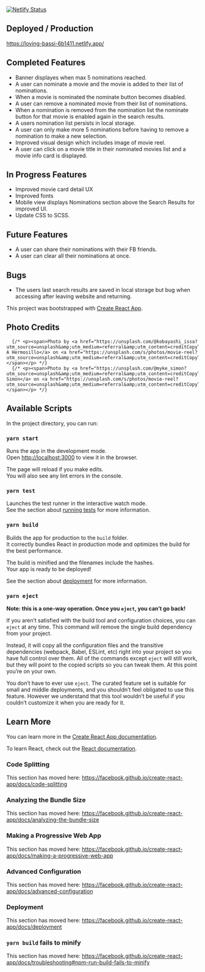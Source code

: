 [![Netlify Status](https://api.netlify.com/api/v1/badges/8cc2ff0c-2711-4e88-941f-3d2c3fa8c88d/deploy-status)](https://app.netlify.com/sites/loving-bassi-6b1411/deploys)

## Deployed / Production 
https://loving-bassi-6b1411.netlify.app/

## Completed Features

- Banner displayes when max 5 nominations reached.
- A user can nominate a movie and the movie is added to their list of nominations.
- When a movie is nominated the nominate button becomes disabled.
- A user can remove a nominated movie from their list of nominations.
- When a nomination is removed from the nomination list the nominate button for that movie is enabled again in the search results.
- A users nomination list persists in local storage.
- A user can only make more 5 nominations before having to remove a nomination to make a new selection.
- Improved visual design which includes image of movie reel.
- A user can click on a movie title in their nominated movies list and a movie info card is displayed.

## In Progress Features
- Improved movie card detail UX
- Improved fonts
- Mobile view displays Nominations section above the Search Results for improved UI.
- Update CSS to SCSS.

## Future Features
- A user can share their nominations with their FB friends.
- A user can clear all their nominations at once.

## Bugs
- The users last search results are saved in local storage but bug when accessing after leaving website and returning.


This project was bootstrapped with [Create React App](https://github.com/facebook/create-react-app).

## Photo Credits

      {/* <p><span>Photo by <a href="https://unsplash.com/@kobayashi_issa?utm_source=unsplash&amp;utm_medium=referral&amp;utm_content=creditCopyText">Isabel A Hermosillo</a> on <a href="https://unsplash.com/s/photos/movie-reel?utm_source=unsplash&amp;utm_medium=referral&amp;utm_content=creditCopyText">Unsplash</a></span></p> */}
      {/* <p><span>Photo by <a href="https://unsplash.com/@myke_simon?utm_source=unsplash&amp;utm_medium=referral&amp;utm_content=creditCopyText">Myke Simon</a> on <a href="https://unsplash.com/s/photos/movie-reel?utm_source=unsplash&amp;utm_medium=referral&amp;utm_content=creditCopyText">Unsplash</a></span></p> */}

## Available Scripts

In the project directory, you can run:

### `yarn start`

Runs the app in the development mode.<br />
Open [http://localhost:3000](http://localhost:3000) to view it in the browser.

The page will reload if you make edits.<br />
You will also see any lint errors in the console.

### `yarn test`

Launches the test runner in the interactive watch mode.<br />
See the section about [running tests](https://facebook.github.io/create-react-app/docs/running-tests) for more information.

### `yarn build`

Builds the app for production to the `build` folder.<br />
It correctly bundles React in production mode and optimizes the build for the best performance.

The build is minified and the filenames include the hashes.<br />
Your app is ready to be deployed!

See the section about [deployment](https://facebook.github.io/create-react-app/docs/deployment) for more information.

### `yarn eject`

**Note: this is a one-way operation. Once you `eject`, you can’t go back!**

If you aren’t satisfied with the build tool and configuration choices, you can `eject` at any time. This command will remove the single build dependency from your project.

Instead, it will copy all the configuration files and the transitive dependencies (webpack, Babel, ESLint, etc) right into your project so you have full control over them. All of the commands except `eject` will still work, but they will point to the copied scripts so you can tweak them. At this point you’re on your own.

You don’t have to ever use `eject`. The curated feature set is suitable for small and middle deployments, and you shouldn’t feel obligated to use this feature. However we understand that this tool wouldn’t be useful if you couldn’t customize it when you are ready for it.

## Learn More

You can learn more in the [Create React App documentation](https://facebook.github.io/create-react-app/docs/getting-started).

To learn React, check out the [React documentation](https://reactjs.org/).

### Code Splitting

This section has moved here: https://facebook.github.io/create-react-app/docs/code-splitting

### Analyzing the Bundle Size

This section has moved here: https://facebook.github.io/create-react-app/docs/analyzing-the-bundle-size

### Making a Progressive Web App

This section has moved here: https://facebook.github.io/create-react-app/docs/making-a-progressive-web-app

### Advanced Configuration

This section has moved here: https://facebook.github.io/create-react-app/docs/advanced-configuration

### Deployment

This section has moved here: https://facebook.github.io/create-react-app/docs/deployment

### `yarn build` fails to minify

This section has moved here: https://facebook.github.io/create-react-app/docs/troubleshooting#npm-run-build-fails-to-minify



